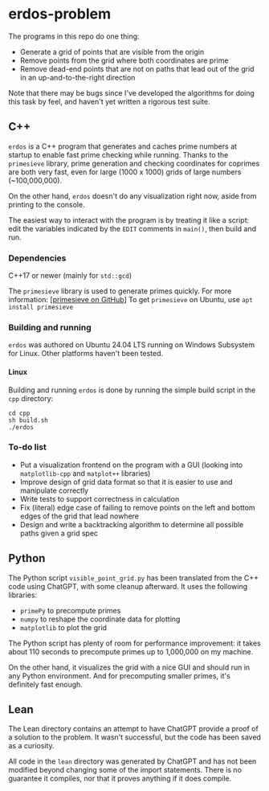 # erdos-problem

The programs in this repo do one thing:
* Generate a grid of points that are visible from the origin
* Remove points from the grid where both coordinates are prime
* Remove dead-end points that are not on paths that lead out of the grid in an up-and-to-the-right direction

Note that there may be bugs since I've developed the algorithms for doing this task by feel, and haven't yet written a rigorous test suite.

## C++
`erdos` is a C++ program that generates and caches prime numbers at startup to enable fast prime checking while running. Thanks to the `primesieve` library, prime generation and checking coordinates for coprimes are both very fast, even for large (1000 x 1000) grids of large numbers (~100,000,000).

On the other hand, `erdos` doesn't do any visualization right now, aside from printing to the console. 

The easiest way to interact with the program is by treating it like a script: edit the variables indicated by the `EDIT` comments in `main()`, then build and run.

### Dependencies
C++17 or newer (mainly for `std::gcd`)

The `primesieve` library is used to generate primes quickly. For more information: [[primesieve on GitHub](https://github.com/kimwalisch/primesieve/)]
To get `primesieve` on Ubuntu, use `apt install primesieve`

### Building and running
`erdos` was authored on Ubuntu 24.04 LTS running on Windows Subsystem for Linux. Other platforms haven't been tested.

#### Linux
Building and running `erdos` is done by running the simple build script in the `cpp` directory:
```
cd cpp
sh build.sh
./erdos
```

### To-do list
* Put a visualization frontend on the program with a GUI (looking into `matplotlib-cpp` and `matplot++` libraries)
* Improve design of grid data format so that it is easier to use and manipulate correctly
* Write tests to support correctness in calculation
* Fix (literal) edge case of failing to remove points on the left and bottom edges of the grid that lead nowhere
* Design and write a backtracking algorithm to determine all possible paths given a grid spec

## Python
The Python script `visible_point_grid.py` has been translated from the C++ code using ChatGPT, with some cleanup afterward. It uses the following libraries:
* `primePy` to precompute primes
* `numpy` to reshape the coordinate data for plotting
* `matplotlib` to plot the grid

The Python script has plenty of room for performance improvement: it takes about 110 seconds to precompute primes up to 1,000,000 on my machine.

On the other hand, it visualizes the grid with a nice GUI and should run in any Python environment. And for precomputing smaller primes, it's definitely fast enough.

## Lean
The Lean directory contains an attempt to have ChatGPT provide a proof of a solution to the problem. It wasn't successful, but the code has been saved as a curiosity.

All code in the `lean` directory was generated by ChatGPT and has not been modified beyond changing some of the import statements. There is no guarantee it compiles, nor that it proves anything if it does compile.